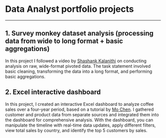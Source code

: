# Data Analyst portfolio projects

***

## 1. Survey monkey dataset analysis (processing data from wide to long format + basic aggregations)

In this project I followed a video by [Shashank Kalanithi](https://www.youtube.com/watch?v=pKvWD0f18Pc&ab_channel=ShashankKalanithi) on conducting analysis on raw, wide-format pivoted data. The task statement involved basic cleaning, transforming the data into a long format, and performing basic aggregations.

## 2. Excel interactive dashboard

In this project, I created an interactive Excel dashboard to analyze coffee sales over a four-year period, based on a tutorial by [Mo Chen](https://www.youtube.com/watch?v=m13o5aqeCbM&ab_channel=MoChen). I gathered customer and product data from separate sources and integrated them into the dashboard for comprehensive analysis. With the dashboard, you can manipulate the timeline with real-time data updates, apply different filters, view total sales by country, and identify the top 5 customers by sales.